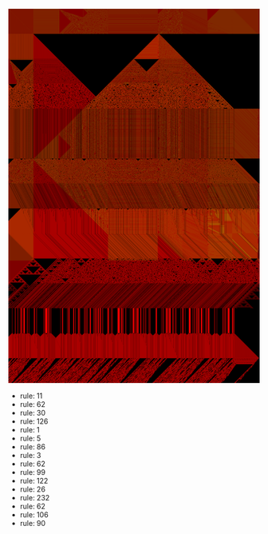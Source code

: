 ![photo](./output.png) 
 * rule: 11
* rule: 62
* rule: 30
* rule: 126
* rule: 1
* rule: 5
* rule: 86
* rule: 3
* rule: 62
* rule: 99
* rule: 122
* rule: 26
* rule: 232
* rule: 62
* rule: 106
* rule: 90
